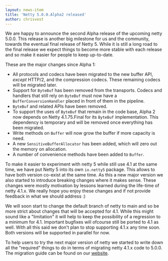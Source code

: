 ```yaml
---
layout: news-item
title: 'Netty 5.0.0.Alpha2 released'
author: chrisvest
---
```


We are happy to announce the second Alpha release of the upcoming netty 5.0.0. This release is another big milestone for us and the community, towards the eventual final release of Netty 5. While it is still a long road to the final release we expect things to become more stable with each release and so make it easier for people to keep up-to-date.

These are the major changes since Alpha 1:
* All protocols and codecs have been migrated to the new buffer API, _except_ HTTP/2, and the compression codecs. These remaining codecs will be migrated later.
* Support for `ByteBuf` has been removed from the transports. Codecs and handlers that still rely on `ByteBuf` must now have a `BufferConversionHandler` placed in front of them in the pipeline.
* `ByteBuf` and related APIs have been removed.
* To support the uses of `ByteBuf` that remain in the code base, Alpha 2 now depends on Netty 4.1.75.Final for its `ByteBuf` implementation. This dependency is temporary and will be removed once everything has been migrated.
* Write methods on `Buffer` will now grow the buffer if more capacity is need.
* A new `SensitiveBufferAllocator` has been added, which will zero out the memory on allocation.
* A number of convenience methods have been added to `Buffer`.

To make it easier to experiment with netty 5 while still use 4.1 at the same time, we have put Netty 5 into its own `io.netty5` package. This allows to have both version co-exist at the same time. As this a new major version we also started to introduce breaking changes where it makes sense. These changes were mostly motivation by lessons learned during the life-time of netty 4.1.x. We really hope you enjoy these changes and if not provide feedback in what we should address :)

We will soon start to change the default branch of netty to main and so be more strict about changes that will be accepted for 4.1. While this might sound like a "limitation" it will  help to keep the possibility of a regression to a minimum for 4.1. Important bugfixes will ofcourse still be ported to 4.1 as well.  With all this said we don't plan to stop supporting 4.1.x any time soon. Both versions will be supported in parallel for now.

To help users to try the next major version of netty we started to write down all the "required" things to do in terms of migrating netty 4.1.x code to 5.0.0. The migration guide can be found on our [website](https://github.com/netty/netty/wiki/Netty-5-Migration-Guide).